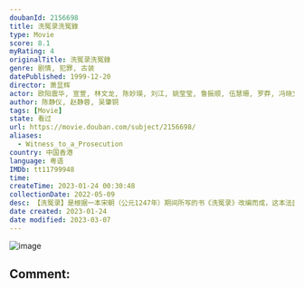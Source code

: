 ```yaml
---
doubanId: 2156698
title: 洗冤录洗冤錄
type: Movie
score: 8.1
myRating: 4
originalTitle: 洗冤录洗冤錄
genre: 剧情, 犯罪, 古装
datePublished: 1999-12-20
director: 萧显辉
actor: 欧阳震华, 宣萱, 林文龙, 陈妙瑛, 刘江, 姚莹莹, 鲁振顺, 伍慧珊, 罗莽, 冯晓文, 谢天华, 傅楚卉, 许绍雄, 朱咪咪, 马蹄露, 李海生, 蒲茗蓝, 刘家辉, 朱铁和, 刘印生, 陈琪, 邓浩光, 马俊荣, 王伟, 古明华, 邝文珣, 李彩宁, 贺文杰, 叶炜, 赵永洪
author: 陈静仪, 赵静蓉, 吴肇铜
tags: [Movie]
state: 看过
url: https://movie.douban.com/subject/2156698/
aliases:
  - Witness_to_a_Prosecution
country: 中国香港
language: 粤语
IMDb: tt11799948
time: 
createTime: 2023-01-24 00:30:48
collectionDate: 2022-05-09
desc: 【洗冤录】是根据一本宋朝（公元1247年）期间所写的书《洗冤录》改编而成，这本法医史上的惊世巨著记载着中国法医学的先驱──宋慈的一生，及怎样抽丝剥茧地破解当时哄动朝野的奇案。宋慈（欧阳震华饰演）诞生...
date created: 2023-01-24
date modified: 2023-03-07
---
```


![image](p2510042330.jpg)

Comment:
---
